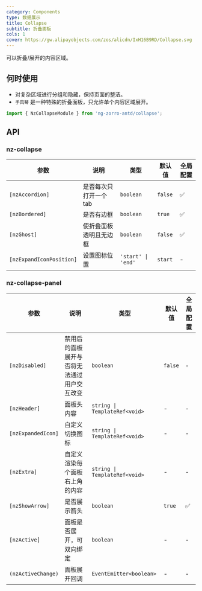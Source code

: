 ```yaml
---
category: Components
type: 数据展示
title: Collapse
subtitle: 折叠面板
cols: 1
cover: https://gw.alipayobjects.com/zos/alicdn/IxH16B9RD/Collapse.svg
---
```


可以折叠/展开的内容区域。

## 何时使用

- 对复杂区域进行分组和隐藏，保持页面的整洁。
- `手风琴` 是一种特殊的折叠面板，只允许单个内容区域展开。

```ts
import { NzCollapseModule } from 'ng-zorro-antd/collapse';
```

## API

### nz-collapse

| 参数                     | 说明                   | 类型               | 默认值  | 全局配置 |
| ------------------------ | ---------------------- | ------------------ | ------- | -------- |
| `[nzAccordion]`          | 是否每次只打开一个 tab | `boolean`          | `false` | ✅        |
| `[nzBordered]`           | 是否有边框             | `boolean`          | `true`  | ✅        |
| `[nzGhost]`              | 使折叠面板透明且无边框 | `boolean`          | `false` | ✅        |
| `[nzExpandIconPosition]` | 设置图标位置           | `'start' \| 'end'` | `start` | -        |

### nz-collapse-panel

| 参数               | 说明                                       | 类型                          | 默认值  | 全局配置 |
| ------------------ | ------------------------------------------ | ----------------------------- | ------- | -------- |
| `[nzDisabled]`     | 禁用后的面板展开与否将无法通过用户交互改变 | `boolean`                     | `false` | -        |
| `[nzHeader]`       | 面板头内容                                 | `string \| TemplateRef<void>` | -       | -        |
| `[nzExpandedIcon]` | 自定义切换图标                             | `string \| TemplateRef<void>` | -       | -        |
| `[nzExtra]`        | 自定义渲染每个面板右上角的内容             | `string \| TemplateRef<void>` | -       | -        |
| `[nzShowArrow]`    | 是否展示箭头                               | `boolean`                     | `true`  | ✅        |
| `[nzActive]`       | 面板是否展开，可双向绑定                   | `boolean`                     | -       | -        |
| `(nzActiveChange)` | 面板展开回调                               | `EventEmitter<boolean>`       | -       | -        |
